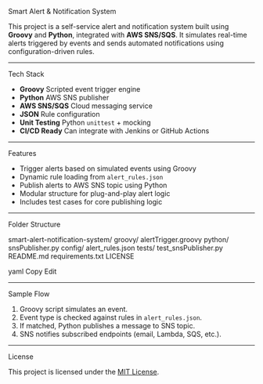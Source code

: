  Smart Alert & Notification System

This project is a self-service alert and notification system built using **Groovy** and **Python**, integrated with **AWS SNS/SQS**. It simulates real-time alerts triggered by events and sends automated notifications using configuration-driven rules.

---

 Tech Stack

- **Groovy**  Scripted event trigger engine
- **Python**  AWS SNS publisher
- **AWS SNS/SQS**  Cloud messaging service
- **JSON**  Rule configuration
- **Unit Testing**  Python `unittest` + mocking
- **CI/CD Ready**  Can integrate with Jenkins or GitHub Actions

---

 Features

- Trigger alerts based on simulated events using Groovy
- Dynamic rule loading from `alert_rules.json`
- Publish alerts to AWS SNS topic using Python
- Modular structure for plug-and-play alert logic
- Includes test cases for core publishing logic

---

 Folder Structure

smart-alert-notification-system/
 groovy/
 alertTrigger.groovy
 python/
 snsPublisher.py
 config/
 alert_rules.json
 tests/
 test_snsPublisher.py
 README.md
 requirements.txt
 LICENSE

yaml
Copy
Edit

---

 Sample Flow

1. Groovy script simulates an event.
2. Event type is checked against rules in `alert_rules.json`.
3. If matched, Python publishes a message to SNS topic.
4. SNS notifies subscribed endpoints (email, Lambda, SQS, etc.).

---

 License

This project is licensed under the [MIT License](LICENSE).